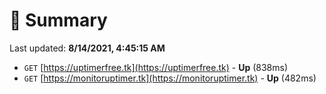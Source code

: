 # 📖 Summary
Last updated: **8/14/2021, 4:45:15 AM**

- `GET` [https://uptimerfree.tk](https://uptimerfree.tk) - **Up** (838ms)
- `GET` [https://monitoruptimer.tk](https://monitoruptimer.tk) - **Up** (482ms)
